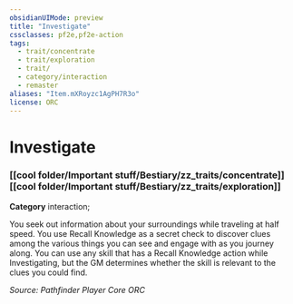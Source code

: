 ```yaml
---
obsidianUIMode: preview
title: "Investigate"
cssclasses: pf2e,pf2e-action
tags:
  - trait/concentrate
  - trait/exploration
  - trait/
  - category/interaction
  - remaster
aliases: "Item.mXRoyzc1AgPH7R3o"
license: ORC
---
```

# Investigate

### [[cool folder/Important stuff/Bestiary/zz_traits/concentrate]][[cool folder/Important stuff/Bestiary/zz_traits/exploration]]

**Category** interaction; 




You seek out information about your surroundings while traveling at half speed. You use Recall Knowledge as a secret check to discover clues among the various things you can see and engage with as you journey along. You can use any skill that has a Recall Knowledge action while Investigating, but the GM determines whether the skill is relevant to the clues you could find.

*Source: Pathfinder Player Core*
*ORC*